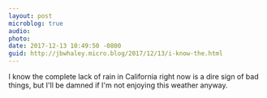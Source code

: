 ```yaml
---
layout: post
microblog: true
audio: 
photo: 
date: 2017-12-13 10:49:50 -0800
guid: http://jbwhaley.micro.blog/2017/12/13/i-know-the.html
---
```

I know the complete lack of rain in California right now is a dire sign of bad things, but I'll be damned if I'm not enjoying this weather anyway.
